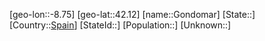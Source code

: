﻿---
location: [42.12,-8.75]
type: City
tags:
- geo/City


SpocWebEntityId: 30504
isDeleted: false
confidential: public

---
[geo-lon::-8.75]
[geo-lat::42.12]
[name::Gondomar]
[State::]
[Country::[Spain](geo/Continent/Europe/Spain.md)]
[StateId::]
[Population::]
[Unknown::]

